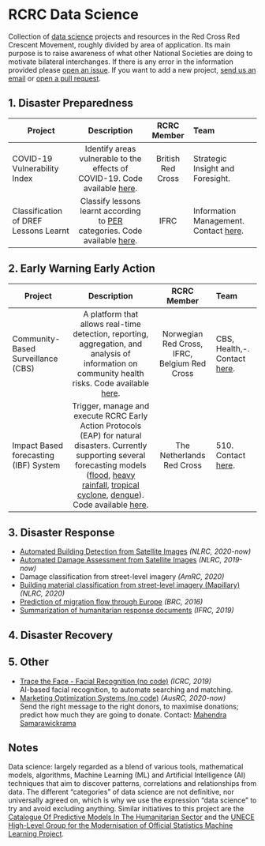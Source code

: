 # RCRC Data Science
Collection of [data science](#datascience) projects and resources in the Red Cross Red Crescent Movement, roughly divided by area of application. Its main purpose is to raise awareness of what other National Societies are doing to motivate bilateral interchanges. If there is any error in the information provided please [open an issue](https://github.com/IFRCGo/rcrc-data-science/issues). If you want to add a new project, [send us an email](mailto:jmargutti@redcross.nl,paola.yela@ifrc.org) or [open a pull request](https://github.com/IFRCGo/rcrc-data-science/pulls).

## 1. Disaster Preparedness
| Project | Description | RCRC Member | Team |
| --------------- | :-----: | :-----: | :----- |
| COVID-19 Vulnerability Index | Identify areas vulnerable to the effects of COVID-19. Code available [here](https://github.com/britishredcrosssociety/covid-19-vulnerability).| British Red Cross | Strategic Insight and Foresight. | 
| Classification of DREF Lessons Learnt|  Classify lessons learnt according to [PER](https://www.ifrc.org/disaster-preparedness) categories. Code available [here](https://github.com/IFRCGo/DREF-NLP). | IFRC | Information Management. Contact [here](paola.yela@ifrc.org). | 


## 2. Early Warning Early Action
| Project | Description | RCRC Member | Team | 
| --------------- | :-----: | :-----: | :----- |
| Community-Based Surveillance (CBS) | A platform that allows real-time detection, reporting, aggregation, and analysis of information on community health risks. Code available [here](https://github.com/IFRCGo/cbs).| Norwegian Red Cross, IFRC, Belgium Red Cross | CBS, Health,-. Contact [here](nyss@redcross.no). |
| Impact Based forecasting (IBF) System|  Trigger, manage and execute RCRC Early Action Protocols (EAP) for natural disasters. Currently supporting several forecasting models ([flood](https://github.com/rodekruis/IBF_FLOOD_PIPELINE), [heavy rainfall](https://github.com/rodekruis/IBF-rainfall-pipeline), [tropical cyclone](https://github.com/rodekruis/Typhoon-Impact-based-forecasting-model), [dengue](https://github.com/rodekruis/IBF-dengue-model)). Code available [here](https://github.com/rodekruis/IBF-system).| The Netherlands Red Cross | 510. Contact [here](jmargutti@redcross.nl). |  

## 3. Disaster Response
- [Automated Building Detection from Satellite Images](https://github.com/rodekruis/automated-building-detection) *(NLRC, 2020-now)*
- [Automated Damage Assessment from Satellite Images](https://github.com/rodekruis/caladrius) *(NLRC, 2019-now)*
- Damage classification from street-level imagery *(AmRC, 2020)*
- [Building material classification from street-level imagery (Mapillary)](https://github.com/rodekruis/building-material-classification) *(NLRC, 2020)*
- [Prediction of migration flow through Europe](https://github.com/SimonbJohnson/greece-15-migration-routes) *(BRC, 2016)*
- [Summarization of humanitarian response documents](https://github.com/IFRCGo/summarization-humanitarian-documents) *(IFRC, 2019)*

## 4. Disaster Recovery

## 5. Other
- [Trace the Face - Facial Recognition (no code)](https://familylinks.icrc.org/europe/en/pages/home.aspx) *(ICRC, 2019)*<br/> AI-based facial recognition, to automate searching and matching.
- [Marketing Optimization Systems (no code)](https://www.linkedin.com/pulse/ai-help-brands-content-creation-enhancing-customer-samarawickrama/) *(AusRC, 2020-now)*<br/>
Send the right message to the right donors, to maximise donations; predict how much they are going to donate. Contact: [Mahendra Samarawickrama](https://github.com/samarawickrama)

## Notes
<a name="datascience">Data science</a>: largely regarded as a blend of various tools, mathematical models, algorithms, Machine Learning (ML) and Artificial Intelligence (AI) techniques that aim to discover patterns, correlations and relationships from data. The different “categories” of data science are not definitive, nor universally agreed on, which is why we use the expression “data science” to try and avoid excluding anything. Similar initiatives to this project are the [Catalogue Of Predictive Models In The Humanitarian Sector](https://centre.humdata.org/catalogue-for-predictive-models-in-the-humanitarian-sector/) and the [UNECE High-Level Group for the Modernisation of Official Statistics Machine Learning Project](https://statswiki.unece.org/display/ML/HLG-MOS+Machine+Learning+Project). 

